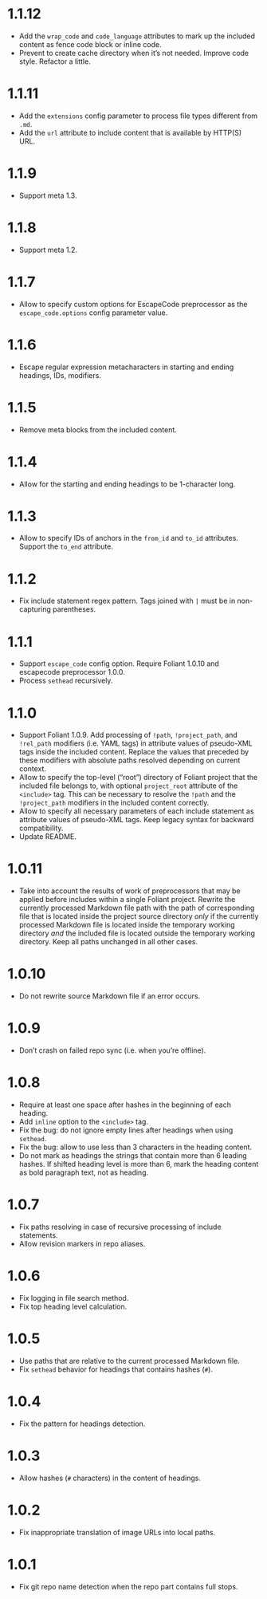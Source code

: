# 1.1.12

-   Add the `wrap_code` and `code_language` attributes to mark up the included content as fence code block or inline code.
-   Prevent to create cache directory when it’s not needed. Improve code style. Refactor a little.

# 1.1.11

-   Add the `extensions` config parameter to process file types different from `.md`.
-   Add the `url` attribute to include content that is available by HTTP(S) URL.

# 1.1.9

-   Support meta 1.3.

# 1.1.8

-   Support meta 1.2.

# 1.1.7

-   Allow to specify custom options for EscapeCode preprocessor as the `escape_code.options` config parameter value.

# 1.1.6

-   Escape regular expression metacharacters in starting and ending headings, IDs, modifiers.

# 1.1.5

-   Remove meta blocks from the included content.

# 1.1.4

-   Allow for the starting and ending headings to be 1-character long.

# 1.1.3

-   Allow to specify IDs of anchors in the `from_id` and `to_id` attributes. Support the `to_end` attribute.

# 1.1.2

-   Fix include statement regex pattern. Tags joined with `|` must be in non-capturing parentheses.

# 1.1.1

-   Support `escape_code` config option. Require Foliant 1.0.10 and escapecode preprocessor 1.0.0.
-   Process `sethead` recursively.

# 1.1.0

-   Support Foliant 1.0.9. Add processing of `!path`, `!project_path`, and `!rel_path` modifiers (i.e. YAML tags) in attribute values of pseudo-XML tags inside the included content. Replace the values that preceded by these modifiers with absolute paths resolved depending on current context.
-   Allow to specify the top-level (“root”) directory of Foliant project that the included file belongs to, with optional `project_root` attribute of the `<include>` tag. This can be necessary to resolve the `!path` and the `!project_path` modifiers in the included content correctly.
-   Allow to specify all necessary parameters of each include statement as attribute values of pseudo-XML tags. Keep legacy syntax for backward compatibility.
-   Update README.

# 1.0.11

-   Take into account the results of work of preprocessors that may be applied before includes within a single Foliant project. Rewrite the currently processed Markdown file path with the path of corresponding file that is located inside the project source directory *only* if the currently processed Markdown file is located inside the temporary working directory *and* the included file is located outside the temporary working directory. Keep all paths unchanged in all other cases.

# 1.0.10

-   Do not rewrite source Markdown file if an error occurs.

# 1.0.9

-   Don’t crash on failed repo sync (i.e. when you’re offline).

# 1.0.8

-   Require at least one space after hashes in the beginning of each heading.
-   Add `inline` option to the `<include>` tag.
-   Fix the bug: do not ignore empty lines after headings when using `sethead`.
-   Fix the bug: allow to use less than 3 characters in the heading content.
-   Do not mark as headings the strings that contain more than 6 leading hashes. If shifted heading level is more than 6, mark the heading content as bold paragraph text, not as heading.

# 1.0.7

-   Fix paths resolving in case of recursive processing of include statements.
-   Allow revision markers in repo aliases.

# 1.0.6

-   Fix logging in file search method.
-   Fix top heading level calculation.

# 1.0.5

-   Use paths that are relative to the current processed Markdown file.
-   Fix `sethead` behavior for headings that contains hashes (`#`).

# 1.0.4

-   Fix the pattern for headings detection.

# 1.0.3

-   Allow hashes (`#` characters) in the content of headings.

# 1.0.2

-   Fix inappropriate translation of image URLs into local paths.

# 1.0.1

-   Fix git repo name detection when the repo part contains full stops.
